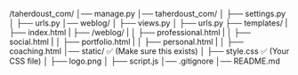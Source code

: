 /taherdoust_com/
│── manage.py
│── taherdoust_com/
│    ├── settings.py
│    ├── urls.py
│── weblog/
│    ├── views.py
│    ├── urls.py
├── templates/
|    ├── index.html
|    ├── /weblog/
|    │    ├── professional.html
|    │    ├── social.html
|    │    ├── portfolio.html
|    │    ├── personal.html
|    │    ├── coaching.html
│── static/               ✅ (Make sure this exists)
│    ├── style.css        ✅ (Your CSS file)
│    ├── logo.png
│    ├── script.js
│── .gitignore
│── README.md
